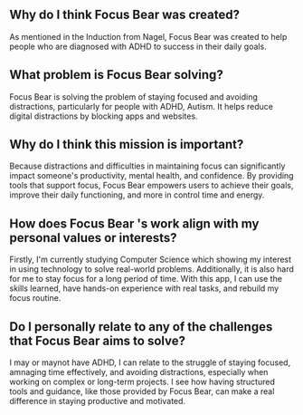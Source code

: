 ## Why do I think Focus Bear was created?
As mentioned in the Induction from Nagel, Focus Bear was created to help people who are diagnosed with ADHD to success in their daily goals. 
## What problem is Focus Bear solving?
Focus Bear is solving the problem of staying focused and avoiding distractions, particularly for people with ADHD, Autism. It helps reduce digital distractions by blocking apps and websites.
## Why do I think this mission is important?
Because distractions and difficulties in maintaining focus can significantly impact someone's productivity, mental health, and confidence. By providing tools that support focus, Focus Bear empowers users to achieve their goals, improve their daily functioning, and more in control time and energy.
## How does Focus Bear 's work align with my personal values or interests?
Firstly, I'm currently studying Computer Science which showing my interest in using technology to solve real-world problems. Additionally, it is also hard for me to stay focus for a long period of time. With this app, I can use the skills learned, have hands-on experience with real tasks, and rebuild my focus routine.
## Do I personally relate to any of the challenges that Focus Bear aims to solve?
I may or maynot have ADHD, I can relate to the struggle of staying focused, amnaging time effectively, and avoiding distractions, especially when working on complex or long-term projects. I see how having structured tools and guidance, like those provided by Focus Bear, can make a real difference in staying productive and motivated.